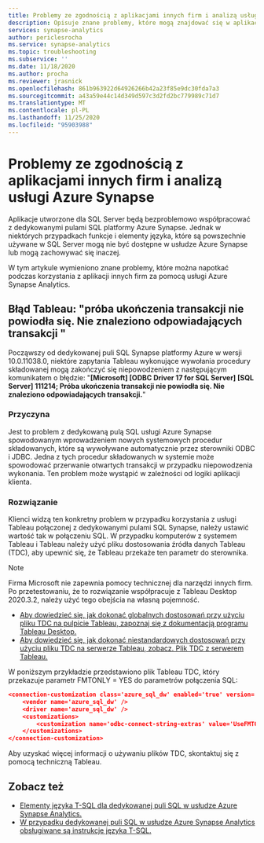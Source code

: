 ```yaml
---
title: Problemy ze zgodnością z aplikacjami innych firm i analizą usługi Azure Synapse
description: Opisuje znane problemy, które mogą znajdować się w aplikacjach innych firm przy użyciu usługi Azure Synapse
services: synapse-analytics
author: periclesrocha
ms.service: synapse-analytics
ms.topic: troubleshooting
ms.subservice: ''
ms.date: 11/18/2020
ms.author: procha
ms.reviewer: jrasnick
ms.openlocfilehash: 861b963922d64926266b42a23f85e9dc30fda7a3
ms.sourcegitcommit: a43a59e44c14d349d597c3d2fd2bc779989c71d7
ms.translationtype: MT
ms.contentlocale: pl-PL
ms.lasthandoff: 11/25/2020
ms.locfileid: "95903988"
---
```

# <a name="compatibility-issues-with-third-party-applications-and-azure-synapse-analytics"></a>Problemy ze zgodnością z aplikacjami innych firm i analizą usługi Azure Synapse

Aplikacje utworzone dla SQL Server będą bezproblemowo współpracować z dedykowanymi pulami SQL platformy Azure Synapse. Jednak w niektórych przypadkach funkcje i elementy języka, które są powszechnie używane w SQL Server mogą nie być dostępne w usłudze Azure Synapse lub mogą zachowywać się inaczej.

W tym artykule wymieniono znane problemy, które można napotkać podczas korzystania z aplikacji innych firm za pomocą usługi Azure Synapse Analytics. 

## <a name="tableau-error-an-attempt-to-complete-a-transaction-has-failed-no-corresponding-transaction-found"></a>Błąd Tableau: "próba ukończenia transakcji nie powiodła się. Nie znaleziono odpowiadających transakcji "

Począwszy od dedykowanej puli SQL Synapse platformy Azure w wersji 10.0.11038.0, niektóre zapytania Tableau wykonujące wywołania procedury składowanej mogą zakończyć się niepowodzeniem z następującym komunikatem o błędzie: "**[Microsoft] [ODBC Driver 17 for SQL Server] [SQL Server] 111214; Próba ukończenia transakcji nie powiodła się. Nie znaleziono odpowiadających transakcji.**"

### <a name="cause"></a>Przyczyna

Jest to problem z dedykowaną pulą SQL usługi Azure Synapse spowodowanym wprowadzeniem nowych systemowych procedur składowanych, które są wywoływane automatycznie przez sterowniki ODBC i JDBC. Jedna z tych procedur składowanych w systemie może spowodować przerwanie otwartych transakcji w przypadku niepowodzenia wykonania. Ten problem może wystąpić w zależności od logiki aplikacji klienta.

### <a name="solution"></a>Rozwiązanie
Klienci widzą ten konkretny problem w przypadku korzystania z usługi Tableau połączonej z dedykowanymi pulami SQL Synapse, należy ustawić wartość tak w połączeniu SQL. W przypadku komputerów z systemem Tableau i Tableau należy użyć pliku dostosowania źródła danych Tableau (TDC), aby upewnić się, że Tableau przekaże ten parametr do sterownika.  

> [!NOTE] 
> Firma Microsoft nie zapewnia pomocy technicznej dla narzędzi innych firm. Po przetestowaniu, że to rozwiązanie współpracuje z Tableau Desktop 2020.3.2, należy użyć tego obejścia na własną pojemność.
>

* [Aby dowiedzieć się, jak dokonać globalnych dostosowań przy użyciu pliku TDC na pulpicie Tableau, zapoznaj się z dokumentacją programu Tableau Desktop.](https://help.tableau.com/current/pro/desktop/en-us/odbc_customize.htm)
* [Aby dowiedzieć się, jak dokonać niestandardowych dostosowań przy użyciu pliku TDC na serwerze Tableau, zobacz. Plik TDC z serwerem Tableau.](https://kb.tableau.com/articles/howto/using-a-tdc-file-with-tableau-server)

W poniższym przykładzie przedstawiono plik Tableau TDC, który przekazuje parametr FMTONLY = YES do parametrów połączenia SQL:

```json
<connection-customization class='azure_sql_dw' enabled='true' version='18.1'>
    <vendor name='azure_sql_dw' />
    <driver name='azure_sql_dw' />
    <customizations>        
        <customization name='odbc-connect-string-extras' value='UseFMTONLY=yes' />
    </customizations>
</connection-customization>
```
Aby uzyskać więcej informacji o używaniu plików TDC, skontaktuj się z pomocą techniczną Tableau. 

## <a name="see-also"></a>Zobacz też

* [Elementy języka T-SQL dla dedykowanej puli SQL w usłudze Azure Synapse Analytics.](https://docs.microsoft.com/azure/synapse-analytics/sql-data-warehouse/sql-data-warehouse-reference-tsql-language-elements?toc=/azure/synapse-analytics/toc.json&bc=/azure/synapse-analytics/breadcrumb/toc.json)
* [W przypadku dedykowanej puli SQL w usłudze Azure Synapse Analytics obsługiwane są instrukcje języka T-SQL.](https://docs.microsoft.com/azure/synapse-analytics/sql-data-warehouse/sql-data-warehouse-reference-tsql-statements)
